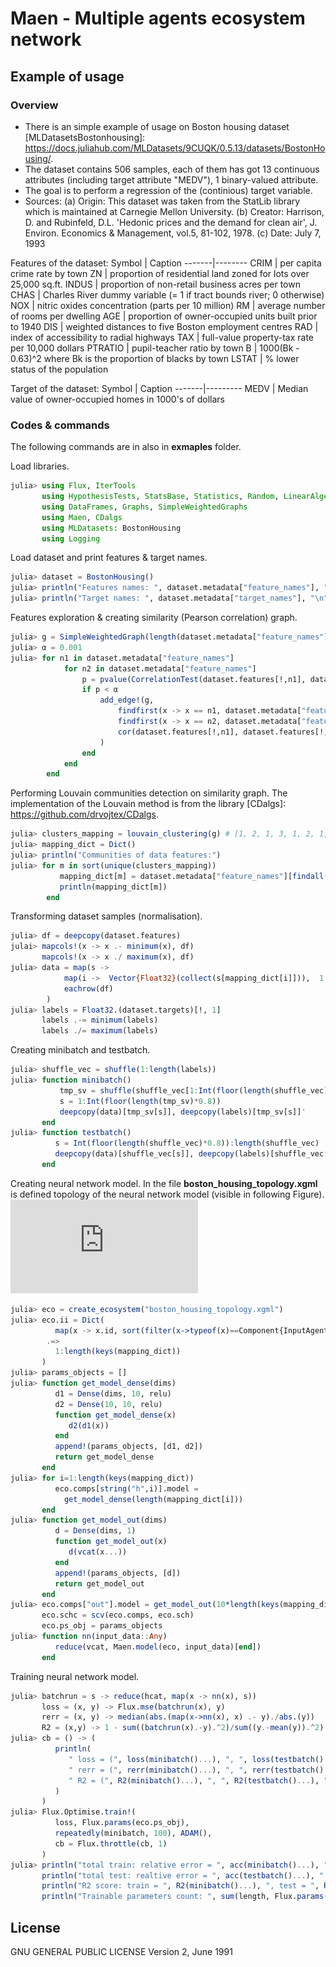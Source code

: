 # Maen - Multiple agents ecosystem network




## Example of usage

### Overview

- There is an simple example of usage on Boston housing dataset [MLDatasetsBostonhousing]: <https://docs.juliahub.com/MLDatasets/9CUQK/0.5.13/datasets/BostonHousing/>. 
- The dataset contains 506 samples, each of them has got 13 continuous attributes (including target attribute "MEDV"), 1 binary-valued attribute. 
- The goal is to perform a regression of the (continious) target variable.
- Sources: (a) Origin: This dataset was taken from the StatLib library which is maintained at Carnegie Mellon University. (b) Creator: Harrison, D. and Rubinfeld, D.L. 'Hedonic prices and the demand for clean air', J. Environ. Economics & Management, vol.5, 81-102, 1978. (c) Date: July 7, 1993

Features of the dataset:
Symbol | Caption
-------|--------
CRIM | per capita crime rate by town
ZN | proportion of residential land zoned for lots over 25,000 sq.ft.
INDUS | proportion of non-retail business acres per town
CHAS | Charles River dummy variable (= 1 if tract bounds river; 0 otherwise)
NOX | nitric oxides concentration (parts per 10 million)
RM | average number of rooms per dwelling
AGE | proportion of owner-occupied units built prior to 1940
DIS | weighted distances to five Boston employment centres
RAD | index of accessibility to radial highways
TAX | full-value property-tax rate per 10,000 dollars
PTRATIO | pupil-teacher ratio by town
B | 1000(Bk - 0.63)^2 where Bk is the proportion of blacks by town
LSTAT | % lower status of the population

Target of the dataset:
Symbol | Caption
-------|---------
MEDV | Median value of owner-occupied homes in 1000's of dollars

### Codes & commands

The following commands are in also in **exmaples** folder. 

Load libraries.
```julia
julia> using Flux, IterTools
       using HypothesisTests, StatsBase, Statistics, Random, LinearAlgebra
       using DataFrames, Graphs, SimpleWeightedGraphs
       using Maen, CDalgs
       using MLDatasets: BostonHousing
       using Logging
```

Load dataset and print features & target names.
```julia
julia> dataset = BostonHousing()
julia> println("Features names: ", dataset.metadata["feature_names"], "\n")
julia> println("Target names: ", dataset.metadata["target_names"], "\n")
```

Features exploration & creating similarity (Pearson correlation) graph.
```julia
julia> g = SimpleWeightedGraph(length(dataset.metadata["feature_names"]))
julia> α = 0.001
julia> for n1 in dataset.metadata["feature_names"]
            for n2 in dataset.metadata["feature_names"]
                p = pvalue(CorrelationTest(dataset.features[!,n1], dataset.features[!,n2]))
                if p < α
                    add_edge!(g,
                        findfirst(x -> x == n1, dataset.metadata["feature_names"]),
                        findfirst(x -> x == n2, dataset.metadata["feature_names"]),
                        cor(dataset.features[!,n1], dataset.features[!,n2])
                    )
                end
            end
        end
```

Performing Louvain communities detection on similarity graph. The implementation of the Louvain method is from the library [CDalgs]: <https://github.com/drvojtex/CDalgs>. 
```julia
julia> clusters_mapping = louvain_clustering(g) # [1, 2, 1, 3, 1, 2, 1, 4, 1, 1, 1, 4, 1]
julia> mapping_dict = Dict()
julia> println("Communities of data features:")
julia> for m in sort(unique(clusters_mapping))
           mapping_dict[m] = dataset.metadata["feature_names"][findall(x -> x == m, clusters_mapping)]
           println(mapping_dict[m])
        end
```

Transforming dataset samples (normalisation).
```julia
julia> df = deepcopy(dataset.features)
julai> mapcols!(x -> x .- minimum(x), df)
       mapcols!(x -> x ./ maximum(x), df)
julia> data = map(s -> 
            map(i ->  Vector{Float32}(collect(s[mapping_dict[i]])),  1:length(keys(mapping_dict))),
            eachrow(df)
        )
julia> labels = Float32.(dataset.targets)[!, 1]
       labels .-= minimum(labels)
       labels ./= maximum(labels)
```

Creating minibatch and testbatch.
```julia
julia> shuffle_vec = shuffle(1:length(labels))
julia> function minibatch()
           tmp_sv = shuffle(shuffle_vec[1:Int(floor(length(shuffle_vec)*0.8))])
           s = 1:Int(floor(length(tmp_sv)*0.8))
           deepcopy(data)[tmp_sv[s]], deepcopy(labels)[tmp_sv[s]]'
       end
julia> function testbatch()
          s = Int(floor(length(shuffle_vec)*0.8)):length(shuffle_vec)
          deepcopy(data)[shuffle_vec[s]], deepcopy(labels)[shuffle_vec[s]]'
       end
```

Creating neural network model. In the file **boston_housing_topology.xgml** is defined topology of the neural network model (visible in following Figure).
![netowrk topology](https://github.com/drvojtex/Maen/blob/master/examples/boston_housing_topology.pdf?raw=true) 
```julia
julia> eco = create_ecosystem("boston_housing_topology.xgml")
julia> eco.ii = Dict( 
          map(x -> x.id, sort(filter(x->typeof(x)==Component{InputAgent}, collect(values(eco.comps))), by=x->parse(Int, replace(x.name, "in"=>""))))
        .=>
          1:length(keys(mapping_dict))
       )
julia> params_objects = []
julia> function get_model_dense(dims)
          d1 = Dense(dims, 10, relu)
          d2 = Dense(10, 10, relu)
          function get_model_dense(x)
             d2(d1(x))
          end
          append!(params_objects, [d1, d2])
          return get_model_dense
       end
julia> for i=1:length(keys(mapping_dict))
          eco.comps[string("h",i)].model = 
            get_model_dense(length(mapping_dict[i]))
       end
julia> function get_model_out(dims)
          d = Dense(dims, 1)
          function get_model_out(x)
             d(vcat(x...))
          end
          append!(params_objects, [d])
          return get_model_out
       end
julia> eco.comps["out"].model = get_model_out(10*length(keys(mapping_dict)))
       eco.schc = scv(eco.comps, eco.sch)
       eco.ps_obj = params_objects
julia> function nn(input_data::Any)
          reduce(vcat, Maen.model(eco, input_data)[end])
       end
```

Training neural network model.
```julia
julia> batchrun = s -> reduce(hcat, map(x -> nn(x), s))
       loss = (x, y) -> Flux.mse(batchrun(x), y)
       rerr = (x, y) -> median(abs.(map(x->nn(x), x) .- y)./abs.(y))
       R2 = (x,y) -> 1 - sum((batchrun(x).-y).^2)/sum((y.-mean(y)).^2)
julia> cb = () -> (
          println(        
             " loss = (", loss(minibatch()...), ", ", loss(testbatch()...), " )", 
             " rerr = (", rerr(minibatch()...), ", ", rerr(testbatch()...), " )",
             " R2 = (", R2(minibatch()...), ", ", R2(testbatch()...), " )"
          )
       )    
julia> Flux.Optimise.train!(
          loss, Flux.params(eco.ps_obj), 
          repeatedly(minibatch, 100), ADAM(),
          cb = Flux.throttle(cb, 1)
       )
julia> println("total train: relative error = ", acc(minibatch()...), " loss = ", loss(minibatch()...));
       println("total test: realtive error = ", acc(testbatch()...), " loss = ", loss(testbatch()...));
       println("R2 score: train = ", R2(minibatch()...), ", test = ", R2(testbatch()...))
       println("Trainable parameters count: ", sum(length, Flux.params(eco.ps_obj)))
```

## License

GNU GENERAL PUBLIC LICENSE Version 2, June 1991

   
